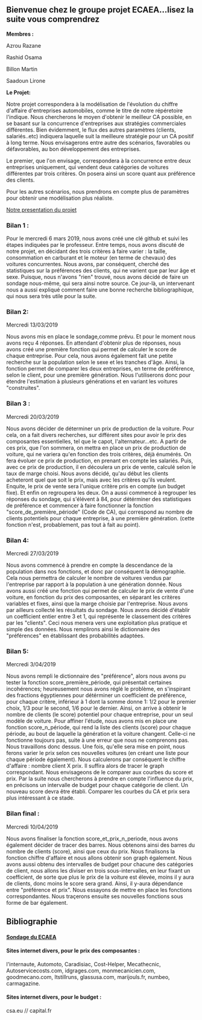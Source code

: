 ## Bienvenue chez le groupe projet ECAEA...lisez la suite vous comprendrez

**Membres :**

Azrou Razane

Rashid Osama

Billon Martin

Saadoun Lirone

**Le Projet:**

Notre projet correspondera à la modélisation de l'évolution du chiffre d'affaire d'entreprises automobiles, comme le titre de notre répéretoire l'indique.
Nous chercherons le moyen d'obtenir le meilleur CA possible, en se basant sur la concurrence d'entreprises aux stratégies commerciales différentes.
Bien évidemment, le flux des autres paramètres (clients, salariés..etc) indiquera laquelle suit la meilleure stratégie pour un CA positif à long terme.
Nous envisagerons entre autre des scénarios, favorables ou défavorables, au bon développement des entreprises.

Le premier, que l'on envisage, correspondera à la concurrence entre deux entreprises uniquement, qui vendent deux catégories de voitures différentes par trois critères.
On posera ainsi un score quant aux préférence des clients.

Pour les autres scénarios, nous prendrons en compte plus de paramètres pour obtenir une modélisation plus réaliste.

[Notre presentation du projet](ARE.pdf)

### Bilan 1 : 
Pour le mercredi 6 mars 2019, nous avons créé une clé github et suivi les étapes indiquées par le professeur. 
Entre temps, nous avons discuté de notre projet, en décidant des trois critères à faire varier : la taille, consommation en carburant et le moteur (en terme de chevaux) des voitures concurrentes. Nous avons, par conséquent, cherché des statistiques sur la préférences des clients, qui ne varient que par leur âge et sexe. Puisque, nous n'avons "rien" trouvé, nous avons décidé de faire un sondage nous-même, qui sera ainsi notre source.
Ce jour-là, un intervenant nous a aussi expliqué comment faire une bonne recherche bibliographique, qui nous sera très utile pour la suite.

### Bilan 2:
Mercredi 13/03/2019

Nous avons mis en place le sondage,comme prévu. Et pour le moment nous avons reçu 4 réponses.
En attendant d'obtenir plus de réponses, nous avons créé une première fonction qui permet de calculer le score de chaque entreprise. Pour cela, nous avons également fait une petite recherche sur la population selon le sexe et les tranches d'âge. 
Ainsi, la fonction permet de comparer les deux entreprises, en terme de préférence, selon le client, pour une première génération.
Nous l'utiliserons donc pour étendre l'estimation à plusieurs générations et en variant les voitures "construites".

### Bilan 3 :
Mercredi 20/03/2019

Nous avons décider de déterminer un prix de production de la voiture. Pour cela, on a fait divers recherches, sur différent sites pour avoir le prix des composantes essentielles, tel que le capot, l'alternateur...etc. A partir de ces prix, que l'on sommera, on mettra en place un prix de production de voiture, qui ne variera qu'en fonction des trois critères, déjà énumérés. On fera évoluer ce prix de production, en prenant en compte les salariés.
Puis, avec ce prix de production, il en découlera un prix de vente, calculé selon le taux de marge choisi.
Nous avons décidé, qu'au début les clients acheteront quel que soit le prix, mais avec les critères qu'ils veulent. Enquite, le prix de vente sera l'unique critère pris en compte (un budget fixe). Et enfin on regroupera les deux. 
On a aussi commencé à regrouper les réponses du sondage, qui s'élévent à 84, pour détérminer des statistiques de préférence et commencer à faire fonctionner la fonction "score_de_première_période" (Code de CA), qui correspond au nombre de clients potentiels pour chaque entreprise, à une première génération. (cette fonction n'est, probablement, pas tout à fait au point).


### Bilan 4:
Mercredi 27/03/2019

Nous avons commencé à prendre en compte la descendance de la population dans nos fonctions, et donc par conséquent la démographie. Cela nous permettra de calculer le nombre de voitures vendus par l'entreprise par rapport à la population à une génération donnée. 
Nous avons aussi créé une fonction qui permet de calculer le prix de vente d'une voiture, en fonction du prix des composantes, en séparant les critères variables et fixes, ainsi que la marge choisie par l'entreprise.
Nous avons par ailleurs collecté les résultats du sondage. Nous avons décidé d'établir un coefficient entier entre 3 et 1, qui représente le classement des critères par les "clients". Ceci nous menera vers une exploitation plus pratique et simple des données. Nous remplirons ainsi le dictionnaire des "préférences" en établissant des probabilités adaptées.

### Bilan 5:
Mercredi 3/04/2019

Nous avons rempli le dictionnaire des "préférence", alors nous avons pu tester la fonction score_première_période, qui présentait
certaines incohérences; heureusement nous avons réglé le problème, en s'inspirant des fractions égyptiennes pour détérminer un coefficient de préférence, pour chaque critère, inférieur à 1 dont la somme donne 1: 1/2 pour le premier choix, 1/3 pour le second, 1/6 pour le dernier. Ainsi, on arrive à obtenir le nombre de clients (le score) potentiel pour chaque entreprise, pour un seul modèle de voiture. Pour affiner l'étude, nous avons mis en place une fonction score_n_période, qui rend la liste des clients (score) pour chaque période, au bout de laquelle la génération et la voiture changent. Celle-ci ne fonctionne toujours pas, suite à une erreur que nous ne comprenons pas. Nous travaillons donc dessus. Une fois, qu'elle sera mise en point, nous ferons varier le prix selon ces nouvelles voitures (en créant une liste pour chaque période également). Nous calculerons par conséquent le chiffre d'affaire : nombre client X prix. Il suffira alors de tracer le graph correspondant. Nous envisageons de le comparer aux courbes du score et prix.
Par la suite nous chercherons à prendre en compte l'influence du prix, en précisons un intervalle de budget pour chaque catégorie de client. Un nouveau score devra être établi. Comparer les courbes du CA et prix sera plus intéressant à ce stade. 

### Bilan final :
Mercredi 10/04/2019

Nous avons finaliser la fonction score_et_prix_n_periode, nous avons également décider de tracer des barres. Nous obtenons ainsi des barres du nombre de clients (score), ainsi que ceux du prix. Nous finalisons la fonction chiffre d'affaire et nous allons obtenir son graph également. 
Nous avons aussi obtenu des intervalles de budget pour chacune des catégories de client, nous allons les diviser en trois sous-intervalles, en leur fixant un coefficient, de sorte que plus le prix de la voiture est élevée, moins il y aura de clients, donc moins le score sera grand. Ainsi, il y-aura dépendance entre "préférence et prix". Nous essayons de mettre en place les fonctions correspondantes. Nous traçerons ensuite ses nouvelles fonctions sous forme de bar également.

## Bibliographie

#### [Sondage du ECAEA](sondage.pdf)

#### Sites internet divers, pour le prix des composantes : 
l'internaute, Automoto, Caradisiac, Cost-Helper, Mecathecnic, Autoservicecosts.com, idgrages.com, monmecanicien.com, goodmecano.com, Itstillruns, glassusa.com, marijouls.fr, numbeo, carmagazine. 

#### Sites internet divers, pour le budget :
csa.eu //
capital.fr


